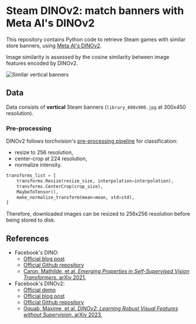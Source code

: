 # Steam DINOv2: match banners with Meta AI's DINOv2

This repository contains Python code to retrieve Steam games with similar store banners, using [Meta AI's DINOv2][fb-dinov2-demo].

Image similarity is assessed by the cosine similarity between image features encoded by DINOv2.

![Similar vertical banners][wiki-cover]

## Data

Data consists of **vertical** Steam banners (`library_600x900.jpg` at 300x450 resolution).

### Pre-processing

DINOv2 follows torchvision's [pre-processing pipeline][dinov2-pre-process] for classification:
- resize to 256 resolution,
- center-crop at 224 resolution,
- normalize intensity.

```python
transforms_list = [
    transforms.Resize(resize_size, interpolation=interpolation),
    transforms.CenterCrop(crop_size),
    MaybeToTensor(),
    make_normalize_transform(mean=mean, std=std),
]
```

Therefore, downloaded images can be resized to 256x256 resolution before being stored to disk.

## References

-   Facebook's DINO:
    - [Official blog post][fb-dino-blog]
    - [Official Github repository][fb-dino-code]
    - [Caron, Mathilde, et al. *Emerging Properties in Self-Supervised Vision Transformers*. arXiv 2021.][fb-dino-paper] 
-   Facebook's DINOv2:
    - [Official demo][fb-dinov2-demo]
    - [Official blog post][fb-dinov2-blog]
    - [Official Github repository][fb-dinov2-code]
    - [Oquab, Maxime, et al. *DINOv2: Learning Robust Visual Features without Supervision*. arXiv 2023.][fb-dinov2-paper] 

<!-- Definitions -->

[wiki-cover]: <https://github.com/woctezuma/steam-DINOv2/wiki/img/illustration.jpg>

[dinov2-pre-process]: <https://github.com/facebookresearch/dinov2/blob/f8969297dbe53373b4041bf47d997a8dcc8d2077/dinov2/data/transforms.py#L86-L91>

[fb-dino-blog]: <https://ai.facebook.com/blog/dino-paws-computer-vision-with-self-supervised-transformers-and-10x-more-efficient-training>
[fb-dino-code]: <https://github.com/facebookresearch/dino>
[fb-dino-paper]: <https://arxiv.org/abs/2104.14294>

[fb-dinov2-demo]: <https://dinov2.metademolab.com/>
[fb-dinov2-blog]: <https://ai.facebook.com/blog/dino-v2-computer-vision-self-supervised-learning/>
[fb-dinov2-code]: <https://github.com/facebookresearch/dinov2>
[fb-dinov2-paper]: <https://arxiv.org/abs/2304.07193>

[colab-badge]: <https://colab.research.google.com/assets/colab-badge.svg>
